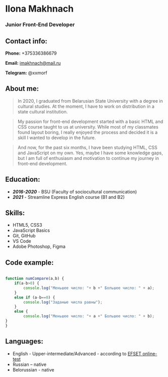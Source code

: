 # Ilona Makhnach

### Junior Front-End Developer

## Contact info:

**Phone:** +375336386679

**Email:** imakhnach@mail.ru

**Telegram:** @xxmorf


## About me:

>In 2020, I graduated from Belarusian State University with a degree in cultural studies. At the moment, I have to work on distribution in a state cultural institution. 

>My passion for front-end development started with a basic HTML and CSS course taught to us at university. While most of my classmates found layout boring, I really enjoyed the process and decided it is a skill I wanted to develop in the future.

>And now, for the past six months, I have been studying HTML, CSS and JavaScript on my own. Yes, maybe I have some knowledge gaps, but I am full of enthusiasm and motivation to continue my journey in front-end development.


## Education:

* ***2016-2020*** - BSU (Faculty of sociocultural communication)
* ***2021*** - Streamline Express English course (B1 and B2) 

## Skills:

* HTML5, CSS3
* JavaScript Basics
* Git, GitHub
* VS Code
* Adobe Photoshop, Figma


## Code example:

```javascript

function numCompare(a,b) {
    if(a-b>0) {
        console.log("Меньшее число: "+ b +" Большее число: " + a);
    }
    else if (a-b==0) {
        console.log("Заданые числа равны");
    }
    else { 
        console.log("Меньшее число: "+ a +" Большее число: " + b);
}
}

```


## Languages:

* English - Upper-intermediate/Advanced - according to [EFSET online-test](https://www.efset.org/cert/htUYoq)
* Russian – native
* Belorussian - native
